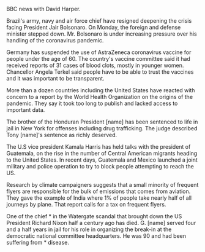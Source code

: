 BBC news with David Harper.

Brazil's army, navy and air force chief have resigned deepening the crisis facing President Jair Bolsonaro. On Monday, the foreign and defense minister stepped down. Mr. Bolsonaro is under increasing pressure over his handling of the coronavirus pandemic.

Germany has suspended the use of AstraZeneca coronavirus vaccine for people under the age of 60. The country's vaccine committee said it had received reports of 31 cases of blood clots, mostly in younger women. Chancellor Angela Terkel said people have to be able to trust the vaccines and it was important to be transparent.

More than a dozen countries including the United States have reacted with concern to a report by the World Health Organization on the origins of the pandemic. They say it took too long to publish and lacked access to important data.

The brother of the Honduran President [name] has been sentenced to life in jail in New York for offenses including drug trafficking. The judge described Tony [name]'s sentence as richly deserved.

The U.S vice president Kamala Harris has held talks with the president of Guatemala, on the rise in the number of Central American migrants heading to the United States. In recent days, Guatemala and Mexico launched a joint military and police operation to try to block people attempting to reach the US.

Research by climate campaigners suggests that a small minority of frequent flyers are responsible for the bulk of emissions that comes from aviation. They gave the example of India where 1% of people take nearly half of all journeys by plane. That report calls for a tax on frequent flyers.

One of the chief * in the Watergate scandal that brought down the US President Richard Nixon half a century ago has died. G. [name] served four and a half years in jail for his role in organizing the break-in at the democratic national committee headquarters. He was 90 and had been suffering from * disease.
